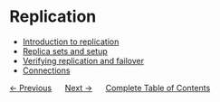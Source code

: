 # Replication
- [Introduction to replication](./01-introduction-to-replication.md) 
- [Replica sets and setup](./02-replica-sets-and-setup.md) 
- [Verifying replication and failover](./03-verifying-replication-and-failover.md) 
- [Connections](./04-connections.md) 

<div>
    <a href="../07-indexing-and-query-optimization/README.md"><- Previous</a>
    &nbsp;&nbsp;&nbsp;&nbsp;
    <a href="../09-sharding/README.md">Next -></a>
    &nbsp;&nbsp;&nbsp;&nbsp;
    <a href="../README.md">Complete Table of Contents</a>
</div>
